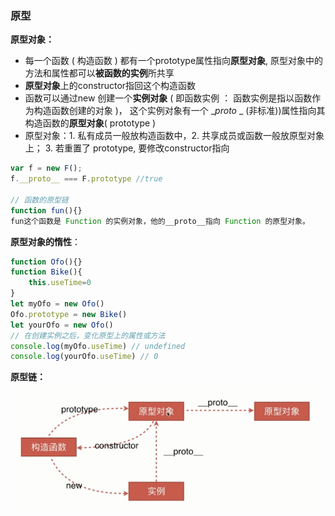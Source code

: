 ### 原型

**原型对象：**    
- 每一个函数 ( 构造函数 ) 都有一个prototype属性指向**原型对象**, 原型对象中的方法和属性都可以**被函数的实例**所共享
- **原型对象**上的constructor指回这个构造函数
- 函数可以通过new 创建一个**实例对象** ( 即函数实例 ： 函数实例是指以函数作为构造函数创建的对象 )， 这个实例对象有一个 __proto_ _  (非标准))属性指向其构造函数的**原型对象**( prototype )
- 原型对象：1. 私有成员一般放构造函数中，2. 共享成员或函数一般放原型对象上； 3. 若重置了 prototype, 要修改constructor指向

```javascript
var f = new F(); 
f.__proto__ === F.prototype //true

// 函数的原型链
function fun(){}
fun这个函数是 Function 的实例对象，他的__proto__指向 Function 的原型对象。
```

**原型对象的惰性**：    
```javascript
function Ofo(){}
function Bike(){
    this.useTime=0
}
let myOfo = new Ofo()
Ofo.prototype = new Bike()
let yourOfo = new Ofo()
// 在创建实例之后，变化原型上的属性或方法
console.log(myOfo.useTime) // undefined
console.log(yourOfo.useTime) // 0
```

**原型链：**    
![](/img/原型链.png)
